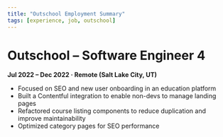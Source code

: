 ```yaml
---
title: "Outschool Employment Summary"
tags: [experience, job, outschool]
---
```


# Outschool – Software Engineer 4

**Jul 2022 – Dec 2022 · Remote (Salt Lake City, UT)**

- Focused on SEO and new user onboarding in an education platform
- Built a Contentful integration to enable non-devs to manage landing pages
- Refactored course listing components to reduce duplication and improve maintainability
- Optimized category pages for SEO performance
